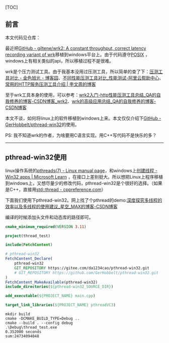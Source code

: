 [TOC]

## 前言

本文代码见仓库：

最近把[GitHub - giltene/wrk2: A constant throughput, correct latency recording variant of wrk](https://github.com/giltene/wrk2)移植到windows平台上。由于代码遵守[POSIX](https://zh.wikipedia.org/wiki/%E5%8F%AF%E7%A7%BB%E6%A4%8D%E6%93%8D%E4%BD%9C%E7%B3%BB%E7%BB%9F%E6%8E%A5%E5%8F%A3) ，windows上有相关类似的api，所以移植过程不是很难。

wrk是个压力测试工具。由于我基本没用过压测工具，所以简单的查了下：[压测工具对比 - 金色旭光 - 博客园](https://www.cnblogs.com/goldsunshine/p/16607820.html)、[不同性能压测工具对比_性能测试-阿里云帮助中心](https://help.aliyun.com/document_detail/434264.html)、[常用的HTTP服务压测工具介绍 | 李文周的博客](https://www.liwenzhou.com/posts/Go/benchmark-tools/)

至于wrk工具本身的使用，可以参考：[wrk2入门-http性能压测工具总结_QA的自我修养的博客-CSDN博客_wrk2](https://blog.csdn.net/ccccsy99/article/details/105958366)、[wrk的高级应用总结_QA的自我修养的博客-CSDN博客](https://blog.csdn.net/ccccsy99/article/details/106355347)

本文不谈，如何将linux上的软件移植到windows上来。本文仅仅介绍下[GitHub - GerHobbelt/pthread-win32](https://github.com/GerHobbelt/pthread-win32)的使用。

PS: 我不知道wrk的作者，为啥要用C语言实现。用C++写代码不是快乐的多？

---

## pthread-win32使用

linux操作系统的[pthreads(7) - Linux manual page](https://man7.org/linux/man-pages/man7/pthreads.7.html)，和windows上[创建线程 - Win32 apps | Microsoft Learn](https://learn.microsoft.com/zh-cn/windows/win32/procthread/creating-threads) ，在接口上差别挺大。所以想把Linux上程序移植到windows上，又想尽量少的修改代码，pthread-win32是个很好的选择。（如果是C++，直接用[std::thread - cppreference.com](https://zh.cppreference.com/w/cpp/thread/thread)）

下面我们使用下pthread-win32。网上找了个pthread的demo:[深度探究多线程的效率以及多线程的使用建议_星空_MAX的博客-CSDN博客](https://blog.csdn.net/qq_36653924/article/details/127923102)

编译的时候添加头文件和动态库的路径即可。

```cmake
cmake_minimum_required(VERSION 3.11)

project(thread_test)

include(FetchContent)

# pthread-win32
FetchContent_Declare(
    pthread-win32
    GIT_REPOSITORY https://gitee.com/da1234cao/pthread-win32.git
    # GIT_REPOSITORY https://github.com/GerHobbelt/pthread-win32.git
)
FetchContent_MakeAvailable(pthread-win32)
include_directories(${pthread-win32_SOURCE_DIR})

add_executable(${PROJECT_NAME} main.cpp)

target_link_libraries(${PROJECT_NAME} pthreadVC3)
```

```shell
mkdir build
cmake -DCMAKE_BUILD_TYPE=Debug ..
cmake --build . --config debug
.\Debug\thread_test.exe
0.352000 seconds
sum:24734094048
```